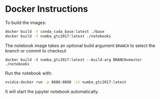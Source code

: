# Docker Instructions

To build the images:

```bash
docker build -t conda_cuda_base:latest ./base
docker build -t numba_gtc2017:latest ./notebooks
```

The notebook image takes an optional build argument `BRANCH` to
select the branch or commit to checkout

```
docker build -t numba_gtc2017:latest --build-arg BRANCH=master ./notebooks
```

Run the notebook with:

```bash
nvidia-docker run -p 8888:8888 -it numba_gtc2017:latest
```

It will start the jupyter notebook automatically.
